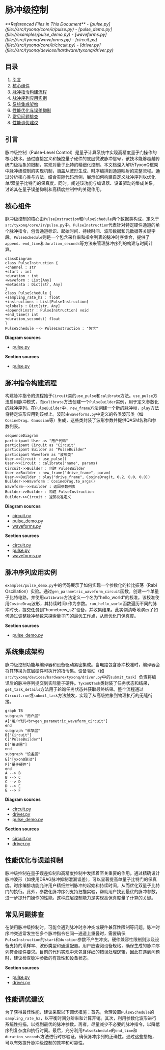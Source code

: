 # 脉冲级控制

<cite>
**Referenced Files in This Document**   
- [pulse.py](file://src/tyxonq/core/ir/pulse.py)
- [pulse_demo.py](file://examples/pulse_demo.py)
- [waveforms.py](file://src/tyxonq/waveforms.py)
- [circuit.py](file://src/tyxonq/core/ir/circuit.py)
- [driver.py](file://src/tyxonq/devices/hardware/tyxonq/driver.py)
</cite>

## 目录
1. [引言](#引言)
2. [核心组件](#核心组件)
3. [脉冲指令构建流程](#脉冲指令构建流程)
4. [脉冲序列应用实例](#脉冲序列应用实例)
5. [系统集成架构](#系统集成架构)
6. [性能优化与误差抑制](#性能优化与误差抑制)
7. [常见问题排查](#常见问题排查)
8. [性能调优建议](#性能调优建议)

## 引言

脉冲级控制（Pulse-Level Control）是量子计算系统中实现高精度量子门操作的核心技术。通过直接定义和操控量子硬件的底层微波脉冲信号，该技术能够超越传统门级抽象的限制，实现对量子比特的精细化控制。本文档深入解析TyxonQ框架中脉冲级控制的实现机制，涵盖从波形生成、时序编排到通道映射的完整流程。通过分析核心类与方法，结合实际代码示例，展示如何构建自定义脉冲序列以优化单/双量子比特门的保真度。同时，阐述该功能与编译器、设备驱动的集成关系，讨论其在量子误差抑制和高精度控制中的关键作用。

## 核心组件

脉冲级控制的核心由`PulseInstruction`和`PulseSchedule`两个数据类构成，定义于`src/tyxonq/core/ir/pulse.py`中。`PulseInstruction`代表针对特定硬件通道的单个脉冲指令，包含通道标识、起始时间、持续时间、波形数据和元数据等关键字段。`PulseSchedule`则是一个包含采样率和指令列表的脉冲时序集合，提供了`append`、`end_time`和`duration_seconds`等方法来管理脉冲序列的构建与时间计算。

```mermaid
classDiagram
class PulseInstruction {
+channel : str
+start : int
+duration : int
+waveform : List[Any]
+metadata : Dict[str, Any]
}
class PulseSchedule {
+sampling_rate_hz : float
+instructions : List[PulseInstruction]
+globals : Dict[str, Any]
+append(instr : PulseInstruction) void
+end_time() int
+duration_seconds() float
}
PulseSchedule --> PulseInstruction : "包含"
```

**Diagram sources**
- [pulse.py](file://src/tyxonq/core/ir/pulse.py#L1-L67)

**Section sources**
- [pulse.py](file://src/tyxonq/core/ir/pulse.py#L1-L67)

## 脉冲指令构建流程

构建脉冲指令的流程始于`Circuit`类的`use_pulse`和`calibrate`方法。`use_pulse`方法启用脉冲模式，而`calibrate`方法创建一个`PulseBuilder`实例，用于定义参数化的脉冲序列。在`PulseBuilder`中，`new_frame`方法创建一个新的脉冲帧，`play`方法将特定波形应用到该帧上。波形由`waveforms.py`中定义的各类波形类（如`CosineDrag`、`Gaussian`等）生成，这些类封装了波形参数并提供QASM名称和参数列表。

```mermaid
sequenceDiagram
participant User as "用户代码"
participant Circuit as "Circuit"
participant Builder as "PulseBuilder"
participant Waveform as "波形类"
User->>Circuit : use_pulse()
User->>Circuit : calibrate("name", params)
Circuit->>Builder : 创建 PulseBuilder
User->>Builder : new_frame("drive_frame", param)
User->>Builder : play("drive_frame", CosineDrag(t, 0.2, 0.0, 0.0))
Builder->>Waveform : CosineDrag.to_args()
Waveform-->>Builder : 返回参数列表
Builder->>Builder : 构建 PulseInstruction
Builder->>Circuit : 返回校准定义
```

**Diagram sources**
- [circuit.py](file://src/tyxonq/core/ir/circuit.py#L500-L538)
- [pulse_demo.py](file://examples/pulse_demo.py#L20-L40)
- [waveforms.py](file://src/tyxonq/waveforms.py#L1-L98)

**Section sources**
- [circuit.py](file://src/tyxonq/core/ir/circuit.py#L500-L538)
- [pulse.py](file://src/tyxonq/core/ir/pulse.py#L1-L67)
- [waveforms.py](file://src/tyxonq/waveforms.py#L1-L98)

## 脉冲序列应用实例

`examples/pulse_demo.py`中的代码展示了如何实现一个参数化的拉比振荡（Rabi Oscillation）实验。通过`gen_parametric_waveform_circuit`函数，创建一个单量子比特电路，并使用`calibrate`方法定义一个名为"hello_world"的校准。该校准使用`CosineDrag`波形，其持续时间`t`作为参数。`run_hello_world`函数遍历不同的脉冲时长，提交任务到"homebrew_s2"设备，并收集结果。此实例清晰地演示了如何通过调整脉冲参数来探索量子门的最优工作点，从而优化门保真度。

**Section sources**
- [pulse_demo.py](file://examples/pulse_demo.py#L1-L81)

## 系统集成架构

脉冲级控制功能与编译器和设备驱动紧密集成。当电路包含脉冲校准时，编译器会将其转换为底层硬件可执行的指令集。设备驱动（如`src/tyxonq/devices/hardware/tyxonq/driver.py`中的`submit_task`）负责将编译后的脉冲序列提交到实际量子硬件。`TyxonQTask`类封装了任务状态和结果，`get_task_details`方法用于轮询任务状态并获取最终结果。整个流程通过`Circuit.run`或`submit_task`方法触发，实现了从高级抽象到物理执行的无缝衔接。

```mermaid
graph TB
subgraph "用户层"
A["用户代码<br>gen_parametric_waveform_circuit"]
end
subgraph "框架层"
B["Circuit"]
C["PulseBuilder"]
D["编译器"]
end
subgraph "设备层"
E["TyxonQ驱动"]
F["量子硬件"]
end
A --> B
B --> C
C --> D
D --> E
E --> F
```

**Diagram sources**
- [circuit.py](file://src/tyxonq/core/ir/circuit.py#L539-L550)
- [driver.py](file://src/tyxonq/devices/hardware/tyxonq/driver.py#L82-L124)
- [pulse_demo.py](file://examples/pulse_demo.py#L45-L81)

**Section sources**
- [circuit.py](file://src/tyxonq/core/ir/circuit.py#L539-L550)
- [driver.py](file://src/tyxonq/devices/hardware/tyxonq/driver.py#L82-L182)

## 性能优化与误差抑制

脉冲级控制在量子误差抑制和高精度控制中发挥着至关重要的作用。通过精确设计脉冲波形（如使用DRAG脉冲抑制泄漏误差），可以显著提高单量子比特门的保真度。时序编排功能允许用户精细控制脉冲的起始和持续时间，从而优化双量子比特门的执行。此外，参数化脉冲序列支持扫描实验，帮助用户找到最优的脉冲参数，进一步提升门操作的性能。这种底层控制能力是实现高保真度量子计算的关键。

## 常见问题排查

在使用脉冲级控制时，可能会遇到脉冲时序冲突或硬件兼容性限制等问题。脉冲时序冲突通常发生在多个脉冲指令在同一通道上重叠时，需要确保`PulseInstruction`的`start`和`duration`参数不产生冲突。硬件兼容性限制则涉及设备支持的采样率、波形类型和通道配置。用户应查阅设备规格，确保生成的脉冲序列符合硬件要求。目前的代码实现中未包含详细的错误处理逻辑，因此在遇到问题时，建议检查脉冲参数的有效性和设备状态。

**Section sources**
- [pulse.py](file://src/tyxonq/core/ir/pulse.py#L1-L67)
- [driver.py](file://src/tyxonq/devices/hardware/tyxonq/driver.py#L82-L182)

## 性能调优建议

为了获得最佳性能，建议采取以下调优措施：首先，合理设置`PulseSchedule`的`sampling_rate_hz`，以平衡时间分辨率和计算开销。其次，利用参数化波形进行系统性扫描，以找到最优的脉冲参数。再者，尽量减少不必要的脉冲指令，以降低序列复杂度和执行时间。最后，充分利用`PulseSchedule`的`end_time`和`duration_seconds`方法进行时序验证，确保脉冲序列的正确性。通过这些措施，可以有效提升脉冲级控制的效率和可靠性。